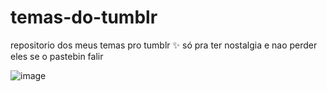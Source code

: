 # temas-do-tumblr
repositorio dos meus temas pro tumblr :sparkles: só pra ter nostalgia e nao perder eles se o pastebin falir

![image](https://user-images.githubusercontent.com/42525687/191145351-10309f32-571c-454c-b8f7-4f68ac3b72a1.png)

